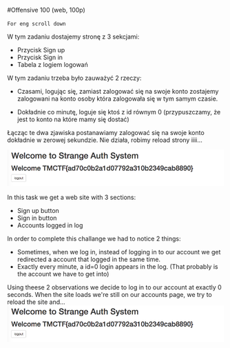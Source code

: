 #Offensive 100 (web, 100p)

`For eng scroll down`

W tym zadaniu dostajemy stronę z 3 sekcjami:

  * Przycisk Sign up
  * Przycisk Sign in
  * Tabela z logiem logowań
  
W tym zadaniu trzeba było zauważyć 2 rzeczy:

 * Czasami, logując się, zamiast zalogować się na swoje konto zostajemy zalogowani na konto osoby która zalogowała się w tym samym czasie.

 * Dokładnie co minutę, loguje się ktoś z id równym 0 (przypuszczamy, że jest to konto na które mamy się dostać)

Łącząc te dwa zjawiska postanawiamy zalogować się na swoje konto dokładnie w zerowej sekundzie.
 Nie działa, robimy reload strony iiii...
 
 ![Alt text](pic1.png)

In this task we get a web site with 3 sections:
 * Sign up button
 * Sign in button
 * Accounts logged in log

In order to complete this challange we had to notice 2 things:

 * Sometimes, when we log in, instead of logging in to our account we get redirected a account that logged in the same time.
 * Exactly every minute, a id=0 login appears in the log. (That probably is the account we have to get into)
 
Using theese 2 observations we decide to log in to our account at exactly 0 seconds.
When the site loads we're still on our accounts page, we try to reload the site and...
  ![Alt text](pic1.png)
